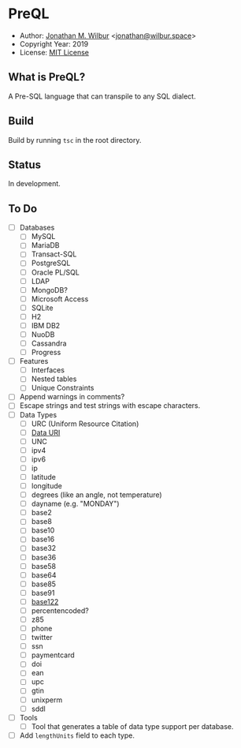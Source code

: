 # PreQL

* Author: [Jonathan M. Wilbur](https://jonathan.wilbur.space) <[jonathan@wilbur.space](mailto:jonathan@wilbur.space)>
* Copyright Year: 2019
* License: [MIT License](https://mit-license.org/)

## What is PreQL?

A Pre-SQL language that can transpile to any SQL dialect.

## Build

Build by running `tsc` in the root directory.

## Status

In development.

## To Do

- [ ] Databases
  - [ ] MySQL
  - [ ] MariaDB
  - [ ] Transact-SQL
  - [ ] PostgreSQL
  - [ ] Oracle PL/SQL
  - [ ] LDAP
  - [ ] MongoDB?
  - [ ] Microsoft Access
  - [ ] SQLite
  - [ ] H2
  - [ ] IBM DB2
  - [ ] NuoDB
  - [ ] Cassandra
  - [ ] Progress
- [ ] Features
  - [ ] Interfaces
  - [ ] Nested tables
  - [ ] Unique Constraints
- [ ] Append warnings in comments?
- [ ] Escape strings and test strings with escape characters.
- [ ] Data Types
  - [ ] URC (Uniform Resource Citation)
  - [ ] [Data URI](https://en.wikipedia.org/wiki/Data_URI_scheme)
  - [ ] UNC
  - [ ] ipv4
  - [ ] ipv6
  - [ ] ip
  - [ ] latitude
  - [ ] longitude
  - [ ] degrees (like an angle, not temperature)
  - [ ] dayname (e.g. "MONDAY")
  - [ ] base2
  - [ ] base8
  - [ ] base10
  - [ ] base16
  - [ ] base32
  - [ ] base36
  - [ ] base58
  - [ ] base64
  - [ ] base85
  - [ ] base91
  - [ ] [base122](https://en.wikipedia.org/wiki/Binary-to-text_encoding)
  - [ ] percentencoded?
  - [ ] z85
  - [ ] phone
  - [ ] twitter
  - [ ] ssn
  - [ ] paymentcard
  - [ ] doi
  - [ ] ean
  - [ ] upc
  - [ ] gtin
  - [ ] unixperm
  - [ ] sddl
- [ ] Tools
  - [ ] Tool that generates a table of data type support per database.
- [ ] Add `lengthUnits` field to each type.